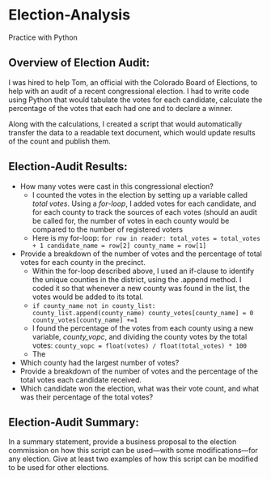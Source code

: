 # Election-Analysis
Practice with Python

## Overview of Election Audit: 
I was hired to help Tom, an official with the Colorado Board of Elections, to help with an audit of a recent congressional election. I had to write code using Python that would tabulate the votes for each candidate, calculate the percentage of the votes that each had one and to declare a winner.

Along with the calculations, I created a script that would automatically transfer the data to a readable text document, which would update results of the count and publish them.

## Election-Audit Results: 

- How many votes were cast in this congressional election?
  - I counted the votes in the election by setting up a variable called _total votes_. Using a _for-loop_, I added votes for each candidate, and for each county to track the sources of each votes (should an audit be called for, the number of votes in each county would be compared to the number of registered voters
  - Here is my for-loop: `for row in reader:
        total_votes = total_votes + 1
        candidate_name = row[2]
        county_name = row[1]`
- Provide a breakdown of the number of votes and the percentage of total votes for each county in the precinct.
  - Within the for-loop described above, I used an if-clause to identify the unique counties in the district, using the .append method. I coded it so that whenever a new county was found in the list, the votes would be added to its total.
  - `if county_name not in county_list: 
       county_list.append(county_name)
       county_votes[county_name] = 0
     county_votes[county_name] +=1`
  - I found the percentage of the votes from each county using a new variable, _county_vopc_, and dividing the county votes by the total votes: `county_vopc = float(votes) / float(total_votes) * 100`
  - The 
- Which county had the largest number of votes?
- Provide a breakdown of the number of votes and the percentage of the total votes each candidate received.
- Which candidate won the election, what was their vote count, and what was their percentage of the total votes?

## Election-Audit Summary: 
In a summary statement, provide a business proposal to the election commission on how this script can be used—with some modifications—for any election. Give at least two examples of how this script can be modified to be used for other elections.
